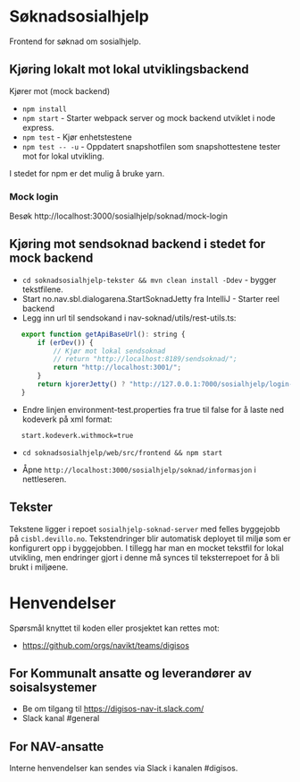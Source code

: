 Søknadsosialhjelp
================

Frontend for søknad om sosialhjelp. 

## Kjøring lokalt mot lokal utviklingsbackend

Kjører mot (mock backend)

* `npm install` 
* `npm start` - Starter webpack server og mock backend utviklet i node express.
* `npm test` - Kjør enhetstestene
* `npm test -- -u` - Oppdatert snapshotfilen som snapshottestene tester mot for lokal utvikling. 

I stedet for npm er det mulig å bruke yarn.


### Mock login

Besøk http://localhost:3000/sosialhjelp/soknad/mock-login
 
 ## Kjøring mot sendsoknad backend i stedet for mock backend
 
 * `cd soknadsosialhjelp-tekster && mvn clean install -Ddev` - bygger tekstfilene.
 * Start no.nav.sbl.dialogarena.StartSoknadJetty fra IntelliJ - Starter reel backend
 * Legg inn url til sendsokand i nav-soknad/utils/rest-utils.ts:
 
 ```javascript
    export function getApiBaseUrl(): string {
        if (erDev()) {
        	// Kjør mot lokal sendsoknad
            // return "http://localhost:8189/sendsoknad/";
            return "http://localhost:3001/";
        }
        return kjorerJetty() ? "http://127.0.0.1:7000/sosialhjelp/login-api/soknad-api/" : "/sendsoknad/";
    }
 ```

 * Endre linjen environment-test.properties fra true til false for å laste ned kodeverk på xml format:
 ```
    start.kodeverk.withmock=true
 ```
 * `cd soknadsosialhjelp/web/src/frontend && npm start`

 * Åpne `http://localhost:3000/sosialhjelp/soknad/informasjon` i nettleseren.
 
 ## Tekster
 
 Tekstene ligger i repoet `sosialhjelp-soknad-server` med felles byggejobb på `cisbl.devillo.no`. Tekstendringer blir automatisk
 deployet til miljø som er konfigurert opp i byggejobben. I tillegg har man en mocket tekstfil for lokal utvikling, men endringer
 gjort i denne må synces til teksterrepoet for å bli brukt i miljøene.
 
# Henvendelser

Spørsmål knyttet til koden eller prosjektet kan rettes mot:
* https://github.com/orgs/navikt/teams/digisos

## For Kommunalt ansatte og leverandører av soisalsystemer
* Be om tilgang til https://digisos-nav-it.slack.com/
* Slack kanal #general

## For NAV-ansatte

Interne henvendelser kan sendes via Slack i kanalen #digisos.
